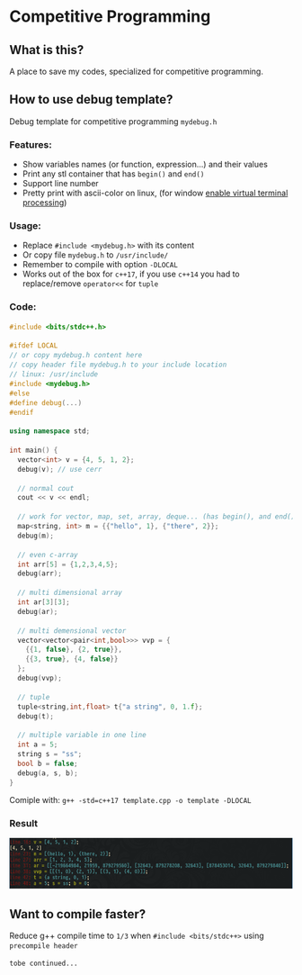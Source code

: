 # Competitive Programming

## What is this?
A place to save my codes, specialized for competitive programming.

## How to use debug template?
Debug template for competitive programming `mydebug.h`

### Features: 
  - Show variables names (or function, expression...) and their values
  - Print any stl container that has `begin()` and `end()`
  - Support line number
  - Pretty print with ascii-color on linux, (for window [enable virtual terminal processing](https://superuser.com/a/1300251))

### Usage:
  - Replace `#include <mydebug.h>` with its content
  - Or copy file `mydebug.h` to `/usr/include/`
  - Remember to compile with option `-DLOCAL`
  - Works out of the box for `c++17`, if you use `c++14` you had to replace/remove `operator<<` for `tuple`

### Code:

``` cpp
#include <bits/stdc++.h>

#ifdef LOCAL
// or copy mydebug.h content here
// copy header file mydebug.h to your include location
// linux: /usr/include
#include <mydebug.h>
#else
#define debug(...)
#endif

using namespace std;

int main() {
  vector<int> v = {4, 5, 1, 2};
  debug(v); // use cerr

  // normal cout
  cout << v << endl;

  // work for vector, map, set, array, deque... (has begin(), and end())
  map<string, int> m = {{"hello", 1}, {"there", 2}};
  debug(m);

  // even c-array
  int arr[5] = {1,2,3,4,5};
  debug(arr);

  // multi dimensional array
  int ar[3][3];
  debug(ar);

  // multi demensional vector
  vector<vector<pair<int,bool>>> vvp = {
    {{1, false}, {2, true}},
    {{3, true}, {4, false}}
  };
  debug(vvp);

  // tuple
  tuple<string,int,float> t{"a string", 0, 1.f};
  debug(t);

  // multiple variable in one line
  int a = 5;
  string s = "ss";
  bool b = false;
  debug(a, s, b);
}
```

Comiple with: `g++ -std=c++17 template.cpp -o template -DLOCAL`

### Result
![result](./media/code1.png)

## Want to compile faster?
Reduce g++ compile time to `1/3` when `#include <bits/stdc++>` using `precompile header`

`tobe continued...`
